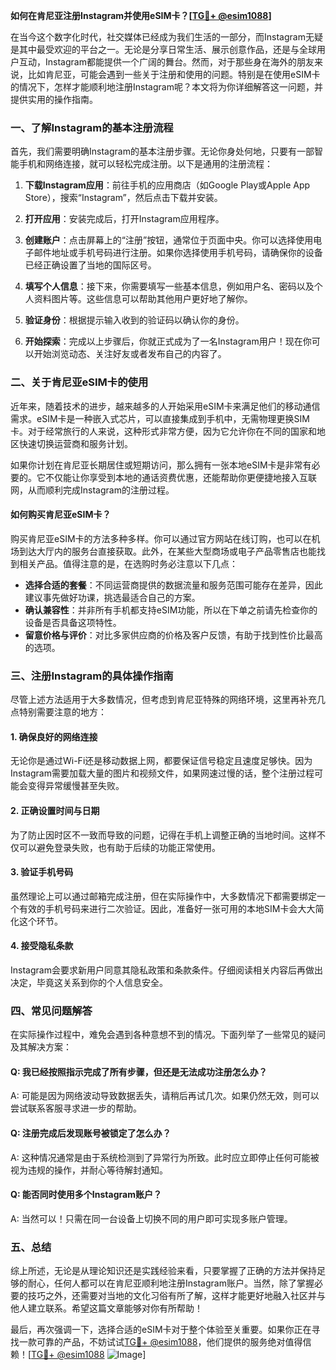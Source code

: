 **如何在肯尼亚注册Instagram并使用eSIM卡？[[TG💪+ @esim1088](https://t.me/s/esim1088)]**

在当今这个数字化时代，社交媒体已经成为我们生活的一部分，而Instagram无疑是其中最受欢迎的平台之一。无论是分享日常生活、展示创意作品，还是与全球用户互动，Instagram都能提供一个广阔的舞台。然而，对于那些身在海外的朋友来说，比如肯尼亚，可能会遇到一些关于注册和使用的问题。特别是在使用eSIM卡的情况下，怎样才能顺利地注册Instagram呢？本文将为你详细解答这一问题，并提供实用的操作指南。

### 一、了解Instagram的基本注册流程

首先，我们需要明确Instagram的基本注册步骤。无论你身处何地，只要有一部智能手机和网络连接，就可以轻松完成注册。以下是通用的注册流程：

1. **下载Instagram应用**：前往手机的应用商店（如Google Play或Apple App Store），搜索“Instagram”，然后点击下载并安装。
   
2. **打开应用**：安装完成后，打开Instagram应用程序。

3. **创建账户**：点击屏幕上的“注册”按钮，通常位于页面中央。你可以选择使用电子邮件地址或手机号码进行注册。如果你选择使用手机号码，请确保你的设备已经正确设置了当地的国际区号。

4. **填写个人信息**：接下来，你需要填写一些基本信息，例如用户名、密码以及个人资料图片等。这些信息可以帮助其他用户更好地了解你。

5. **验证身份**：根据提示输入收到的验证码以确认你的身份。

6. **开始探索**：完成以上步骤后，你就正式成为了一名Instagram用户！现在你可以开始浏览动态、关注好友或者发布自己的内容了。

### 二、关于肯尼亚eSIM卡的使用

近年来，随着技术的进步，越来越多的人开始采用eSIM卡来满足他们的移动通信需求。eSIM卡是一种嵌入式芯片，可以直接集成到手机中，无需物理更换SIM卡。对于经常旅行的人来说，这种形式非常方便，因为它允许你在不同的国家和地区快速切换运营商和服务计划。

如果你计划在肯尼亚长期居住或短期访问，那么拥有一张本地eSIM卡是非常有必要的。它不仅能让你享受到本地的通话资费优惠，还能帮助你更便捷地接入互联网，从而顺利完成Instagram的注册过程。

#### 如何购买肯尼亚eSIM卡？

购买肯尼亚eSIM卡的方法多种多样。你可以通过官方网站在线订购，也可以在机场到达大厅内的服务台直接获取。此外，在某些大型商场或电子产品零售店也能找到相关产品。值得注意的是，在选购时务必注意以下几点：

- **选择合适的套餐**：不同运营商提供的数据流量和服务范围可能存在差异，因此建议事先做好功课，挑选最适合自己的方案。
- **确认兼容性**：并非所有手机都支持eSIM功能，所以在下单之前请先检查你的设备是否具备这项特性。
- **留意价格与评价**：对比多家供应商的价格及客户反馈，有助于找到性价比最高的选项。

### 三、注册Instagram的具体操作指南

尽管上述方法适用于大多数情况，但考虑到肯尼亚特殊的网络环境，这里再补充几点特别需要注意的地方：

#### 1. 确保良好的网络连接

无论你是通过Wi-Fi还是移动数据上网，都要保证信号稳定且速度足够快。因为Instagram需要加载大量的图片和视频文件，如果网速过慢的话，整个注册过程可能会变得异常缓慢甚至失败。

#### 2. 正确设置时间与日期

为了防止因时区不一致而导致的问题，记得在手机上调整正确的当地时间。这样不仅可以避免登录失败，也有助于后续的功能正常使用。

#### 3. 验证手机号码

虽然理论上可以通过邮箱完成注册，但在实际操作中，大多数情况下都需要绑定一个有效的手机号码来进行二次验证。因此，准备好一张可用的本地SIM卡会大大简化这个环节。

#### 4. 接受隐私条款

Instagram会要求新用户同意其隐私政策和条款条件。仔细阅读相关内容后再做出决定，毕竟这关系到你的个人信息安全。

### 四、常见问题解答

在实际操作过程中，难免会遇到各种意想不到的情况。下面列举了一些常见的疑问及其解决方案：

#### Q: 我已经按照指示完成了所有步骤，但还是无法成功注册怎么办？
A: 可能是因为网络波动导致数据丢失，请稍后再试几次。如果仍然无效，则可以尝试联系客服寻求进一步的帮助。

#### Q: 注册完成后发现账号被锁定了怎么办？
A: 这种情况通常是由于系统检测到了异常行为所致。此时应立即停止任何可能被视为违规的操作，并耐心等待解封通知。

#### Q: 能否同时使用多个Instagram账户？
A: 当然可以！只需在同一台设备上切换不同的用户即可实现多账户管理。

### 五、总结

综上所述，无论是从理论知识还是实践经验来看，只要掌握了正确的方法并保持足够的耐心，任何人都可以在肯尼亚顺利地注册Instagram账户。当然，除了掌握必要的技巧之外，还需要对当地的文化习俗有所了解，这样才能更好地融入社区并与他人建立联系。希望这篇文章能够对你有所帮助！

最后，再次强调一下，选择合适的eSIM卡对于整个体验至关重要。如果你正在寻找一款可靠的产品，不妨试试[TG💪+ @esim1088](https://t.me/s/esim1088)，他们提供的服务绝对值得信赖！[[TG💪+ @esim1088](https://t.me/s/esim1088) ![Image](https://i.postimg.cc/4NQfJmqS/Snipaste-2025-05-13-00-14-12.png)]